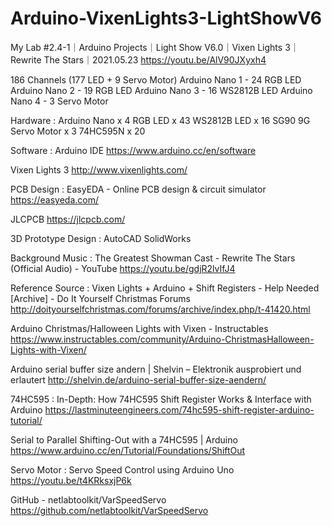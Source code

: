 # Arduino-VixenLights3-LightShowV6
My Lab #2.4-1｜Arduino Projects｜Light Show V6.0｜Vixen Lights 3｜Rewrite The Stars｜2021.05.23
https://youtu.be/AlV90JXyxh4

186 Channels (177 LED + 9 Servo Motor)
Arduino Nano 1 - 24 RGB LED
Arduino Nano 2 - 19 RGB LED
Arduino Nano 3 - 16 WS2812B LED
Arduino Nano 4 - 3 Servo Motor

Hardware :
Arduino Nano x 4
RGB LED x 43
WS2812B LED x 16
SG90 9G Servo Motor x 3
74HC595N x 20

Software :
Arduino IDE
https://www.arduino.cc/en/software

Vixen Lights 3
http://www.vixenlights.com/

PCB Design :
EasyEDA - Online PCB design & circuit simulator
https://easyeda.com/

JLCPCB
https://jlcpcb.com/

3D Prototype Design :
AutoCAD
SolidWorks

Background Music :
The Greatest Showman Cast - Rewrite The Stars (Official Audio) - YouTube
https://youtu.be/gdjR2lvIfJ4


Reference Source :
Vixen Lights + Arduino + Shift Registers - Help Needed [Archive] - Do It Yourself Christmas Forums
http://doityourselfchristmas.com/forums/archive/index.php/t-41420.html

Arduino Christmas/Halloween Lights with Vixen - Instructables
https://www.instructables.com/community/Arduino-ChristmasHalloween-Lights-with-Vixen/
  
Arduino serial buffer size andern | Shelvin – Elektronik ausprobiert und erlautert
http://shelvin.de/arduino-serial-buffer-size-aendern/

74HC595 :
In-Depth: How 74HC595 Shift Register Works & Interface with Arduino
https://lastminuteengineers.com/74hc595-shift-register-arduino-tutorial/

Serial to Parallel Shifting-Out with a 74HC595 | Arduino
https://www.arduino.cc/en/Tutorial/Foundations/ShiftOut

Servo Motor :
Servo Speed Control using Arduino Uno
https://youtu.be/t4KRksxjP6k

GitHub - netlabtoolkit/VarSpeedServo
https://github.com/netlabtoolkit/VarSpeedServo

